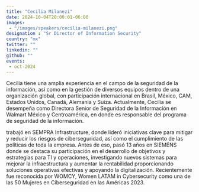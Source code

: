 ```yaml
---
title: "Cecilia Milanezi"
date: 2024-10-04T20:00:01-06:00
images: 
 - "/images/speakers/cecilia-milanezi.png"
designation : "Sr Director of Information Security"
country: "mx"
twitter: ""
linkedin: ""
github: ""
events: 
 - oct-2024
---
```


Cecilia tiene una amplia experiencia en el campo de la seguridad de la información, así como en la gestión de diversos equipos dentro de una organización global, con participación internacional en Brasil, México, CAM, Estados Unidos, Canadá, Alemania y Suiza. Actualmente, Cecilia se desempeña como Directora Senior de Seguridad de la Información en Walmart México y Centroamérica, en donde es responsable del programa de seguridad de la información.

trabajó en SEMPRA Infrastructure, donde lideró iniciativas clave para mitigar y reducir los riesgos de ciberseguridad, así como el cumplimiento de las políticas de toda la empresa. Antes de eso, pasó 13 años en SIEMENS donde se destaca su participación en el desarrollo de objetivos y estrategias para TI y operaciones, investigando nuevos sistemas para mejorar la infraestructura y aumentar la rentabilidad proporcionando soluciones operativas efectivas y apoyando la digitalización. Recientemente fue reconocida por WOMCY, Women LATAM in Cybersecurity como una de las 50 Mujeres en Ciberseguridad en las Américas 2023.
